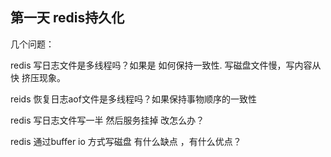 ## 第一天  redis持久化

几个问题：

redis 写日志文件是多线程吗？如果是 如何保持一致性. 写磁盘文件慢，写内容从快 挤压现象。

reids 恢复日志aof文件是多线程吗？如果保持事物顺序的一致性

redis  写日志文件写一半 然后服务挂掉 改怎么办？

redis 通过buffer io 方式写磁盘 有什么缺点 ，有什么优点？



 













